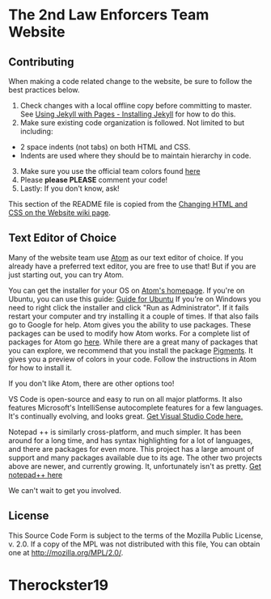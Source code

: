 # The 2nd Law Enforcers Team Website

## Contributing
When making a code related change to the website, be sure to follow the best practices below.

1. Check changes with a local offline copy before committing to master. See [Using Jekyll with Pages - Installing Jekyll](https://help.github.com/articles/using-jekyll-with-pages/#installing-jekyll) for how to do this.
2. Make sure existing code organization is followed. Not limited to but including:
  - 2 space indents (not tabs) on both HTML and CSS.
  - Indents are used where they should be to maintain hierarchy in code.
3. Make sure you use the official team colors found [here](https://docs.google.com/document/d/1osKZBafFCetyKy_8zcLG-VpnZgxy6UWzadQuC-JZQuI/edit?usp=sharing)
4. Please **please PLEASE** comment your code!
5. Lastly: If you don't know, ask!

This section of the README file is copied from the [Changing HTML and CSS on the Website wiki page](https://github.com/team178/team178.github.io/wiki/Changing-HTML-and-CSS-on-the-Website).

## Text Editor of Choice

Many of the website team use [Atom](https://atom.io/) as our text editor of choice. If you already have a preferred text editor, you are free to use that! But if you are just starting out, you can try Atom.

You can get the installer for your OS on [Atom's homepage](https://atom.io/). If you're on Ubuntu, you can use this guide:
[Guide for Ubuntu](https://codeforgeek.com/2014/09/install-atom-editor-ubuntu-14-04/) If you're on Windows you need to right click the installer and click "Run as Administrator". If it fails restart your computer and try installing it a couple of times. If that also fails go to Google for help.
Atom gives you the ability to use packages. These packages can be used to modify how Atom works. For a complete list of packages for Atom go [here](https://atom.io/packages). While there are a great many of packages that you can explore, we recommend that you install the package [Pigments](https://atom.io/packages/pigments). It gives you a preview of colors in your code. Follow the instructions in Atom for how to install it.

If you don't like Atom, there are other options too!

VS Code is open-source and easy to run on all major platforms. It also features Microsoft's IntelliSense autocomplete features for a few languages. It's continually evolving, and looks great. [Get Visual Studio Code here.](https://code.visualstudio.com/)

Notepad ++ is similarly cross-platform, and much simpler. It has been around for a long time, and has syntax highlighting for a lot of languages, and there are packages for even more. This project has a large amount of support and many packages available due to its age. The other two projects above are newer, and currently growing. It, unfortunately isn't as pretty. [Get notepad++ here](https://notepad-plus-plus.org/features/)

We can't wait to get you involved.

## License

This Source Code Form is subject to the terms of the Mozilla Public
License, v. 2.0. If a copy of the MPL was not distributed with this
file, You can obtain one at http://mozilla.org/MPL/2.0/.
# Therockster19
